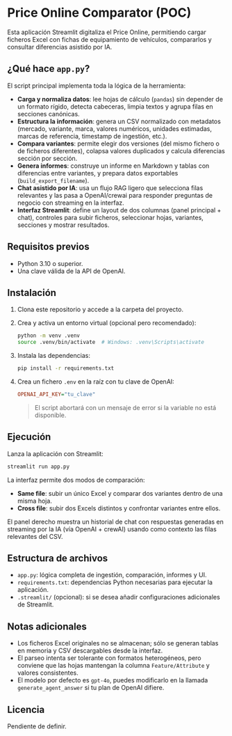 # Price Online Comparator (POC)

Esta aplicación Streamlit digitaliza el Price Online, permitiendo cargar ficheros Excel con fichas de equipamiento de vehículos, compararlos y consultar diferencias asistido por IA.

## ¿Qué hace `app.py`?

El script principal implementa toda la lógica de la herramienta:

- **Carga y normaliza datos**: lee hojas de cálculo (`pandas`) sin depender de un formato rígido, detecta cabeceras, limpia textos y agrupa filas en secciones canónicas.
- **Estructura la información**: genera un CSV normalizado con metadatos (mercado, variante, marca, valores numéricos, unidades estimadas, marcas de referencia, timestamp de ingestión, etc.).
- **Compara variantes**: permite elegir dos versiones (del mismo fichero o de ficheros diferentes), colapsa valores duplicados y calcula diferencias sección por sección.
- **Genera informes**: construye un informe en Markdown y tablas con diferencias entre variantes, y prepara datos exportables (`build_export_filename`).
- **Chat asistido por IA**: usa un flujo RAG ligero que selecciona filas relevantes y las pasa a OpenAI/crewai para responder preguntas de negocio con streaming en la interfaz.
- **Interfaz Streamlit**: define un layout de dos columnas (panel principal + chat), controles para subir ficheros, seleccionar hojas, variantes, secciones y mostrar resultados.

## Requisitos previos

- Python 3.10 o superior.
- Una clave válida de la API de OpenAI.

## Instalación

1. Clona este repositorio y accede a la carpeta del proyecto.
2. Crea y activa un entorno virtual (opcional pero recomendado):

   ```bash
   python -m venv .venv
   source .venv/bin/activate  # Windows: .venv\Scripts\activate
   ```

3. Instala las dependencias:

   ```bash
   pip install -r requirements.txt
   ```

4. Crea un fichero `.env` en la raíz con tu clave de OpenAI:

   ```ini
   OPENAI_API_KEY="tu_clave"
   ```

   > El script abortará con un mensaje de error si la variable no está disponible.

## Ejecución

Lanza la aplicación con Streamlit:

```bash
streamlit run app.py
```

La interfaz permite dos modos de comparación:

- **Same file**: subir un único Excel y comparar dos variantes dentro de una misma hoja.
- **Cross file**: subir dos Excels distintos y confrontar variantes entre ellos.

El panel derecho muestra un historial de chat con respuestas generadas en streaming por la IA (vía OpenAI + crewAI) usando como contexto las filas relevantes del CSV.

## Estructura de archivos

- `app.py`: lógica completa de ingestión, comparación, informes y UI.
- `requirements.txt`: dependencias Python necesarias para ejecutar la aplicación.
- `.streamlit/` (opcional): si se desea añadir configuraciones adicionales de Streamlit.

## Notas adicionales

- Los ficheros Excel originales no se almacenan; sólo se generan tablas en memoria y CSV descargables desde la interfaz.
- El parseo intenta ser tolerante con formatos heterogéneos, pero conviene que las hojas mantengan la columna `Feature/Attribute` y valores consistentes.
- El modelo por defecto es `gpt-4o`, puedes modificarlo en la llamada `generate_agent_answer` si tu plan de OpenAI difiere.

## Licencia

Pendiente de definir.
